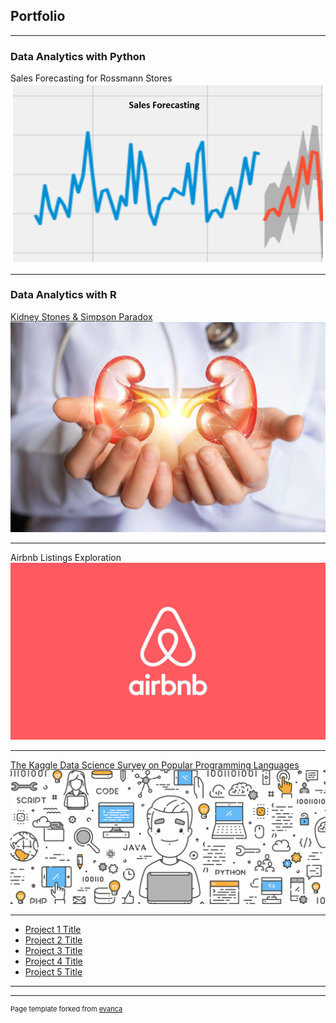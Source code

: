 ## Portfolio

---

### Data Analytics with Python 

Sales Forecasting for Rossmann Stores
<img src="images/salesforecasting.png?raw=true"/>

---




### Data Analytics with R
[Kidney Stones & Simpson Paradox](https://github.com/kieumy179/R-Kidney-stones-and-simpson-s-paradox)
<img src="images/kidneys.jpg?raw=true"/>

---
Airbnb Listings Exploration
<img src="images/Airbnb.jpeg?raw=true"/>

---


[The Kaggle Data Science Survey on Popular Programming Languages](https://github.com/kieumy179/R-Exploring-the-Kaggle-Data-Science-Survey)
<img src="images/kaggle_programminglanguage.png?raw=true"/>

---



- [Project 1 Title](http://example.com/)
- [Project 2 Title](http://example.com/)
- [Project 3 Title](http://example.com/)
- [Project 4 Title](http://example.com/)
- [Project 5 Title](http://example.com/)

---




---
<p style="font-size:11px">Page template forked from <a href="https://github.com/evanca/quick-portfolio">evanca</a></p>
<!-- Remove above link if you don't want to attibute -->
